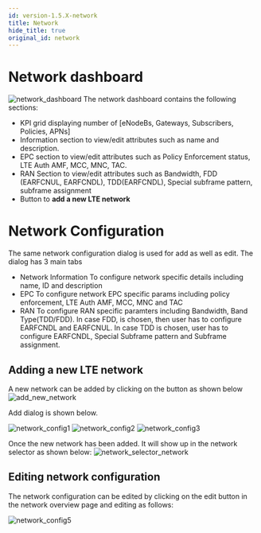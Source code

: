 ```yaml
---
id: version-1.5.X-network
title: Network
hide_title: true
original_id: network
---
```


# Network dashboard
![network_dashboard](../../../docs/assets/nms/userguide/network_dashboard.png)
The network dashboard contains the following sections:
* KPI grid displaying number of [eNodeBs, Gateways, Subscribers, Policies, APNs]
* Information section to view/edit attributes such as name and description.
* EPC section to view/edit attributes such as Policy Enforcement status, LTE Auth AMF, MCC, MNC, TAC.
* RAN Section to view/edit attributes such as Bandwidth, FDD (EARFCNUL, EARFCNDL), TDD(EARFCNDL), Special subframe pattern, subframe assignment
* Button to **add a new LTE network**

# Network Configuration
The same network configuration dialog is used for add as well as edit. The dialog has 3 main tabs
* Network Information
    To configure network specific details including name, ID and description
* EPC
    To configure network EPC specific params including policy enforcement, LTE Auth AMF,
    MCC, MNC and TAC
* RAN
    To configure RAN specific paramters including Bandwidth, Band Type(TDD/FDD). In case FDD, is
    chosen, then user has to configure EARFCNDL and EARFCNUL. In case TDD is chosen, user has to
    configure EARFCNDL, Special Subframe pattern and Subframe assignment.

## Adding a new LTE network
A new network can be added by clicking on the button as shown below
![add_new_network](../../../docs/assets/nms/userguide/add_new_network.png)

Add dialog is shown below.

![network_config1](../../../docs/assets/nms/userguide/network_config1.png)
![network_config2](../../../docs/assets/nms/userguide/network_config2.png)
![network_config3](../../../docs/assets/nms/userguide/network_config3.png)

Once the new network has been added. It will show up in the network
selector as shown below:
![network_selector_network](../../../docs/assets/nms/userguide/network_selector_network.png)

## Editing network configuration
The network configuration can be edited by clicking on the edit button in the network overview page
and editing as follows:

![network_config5](../../../docs/assets/nms/userguide/network_config5.png)
